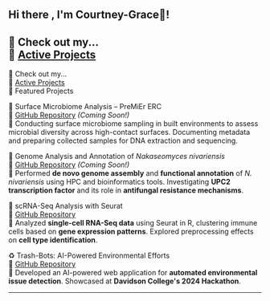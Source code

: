 ## Hi there , I'm Courtney-Grace👋! 

🔗 Check out my...  
💾 [Active Projects](https://github.com/courtneygraceneizer/portfolio)  
---
  🔗 Check out my...  
💾 [Active Projects](https://github.com/courtneygraceneizer/portfolio)  
 🔬 Featured Projects  

🦠 Surface Microbiome Analysis – PreMiEr ERC  
📌 [GitHub Repository](https://github.com/courtneygraceneizer/PreMiEr_Surface_Microbiome_Analysis) *(Coming Soon!)*  
📝 Conducting surface microbiome sampling in built environments to assess microbial diversity across high-contact surfaces. Documenting metadata and preparing collected samples for DNA extraction and sequencing.  

 🧬 Genome Analysis and Annotation of *Nakaseomyces nivariensis*  
📌 [GitHub Repository](https://github.com/courtneygraceneizer/Nakaseomyces_Genome_Analysis) *(Coming Soon!)*  
📝 Performed **de novo genome assembly** and **functional annotation** of *N. nivariensis* using HPC and bioinformatics tools. Investigating **UPC2 transcription factor** and its role in **antifungal resistance mechanisms**.  

 🔬 scRNA-Seq Analysis with Seurat  
📌 [GitHub Repository](https://github.com/courtneygraceneizer/scRNA-seq_Seurat_Analysis)  
📝 Analyzed **single-cell RNA-Seq data** using Seurat in R, clustering immune cells based on **gene expression patterns**. Explored preprocessing effects on **cell type identification**.  

♻️ Trash-Bots: AI-Powered Environmental Efforts  
📌 [GitHub Repository](https://github.com/courtneygraceneizer/Trash-Bots)  
📝 Developed an AI-powered web application for **automated environmental issue detection**. Showcased at **Davidson College's 2024 Hackathon**.  

---

